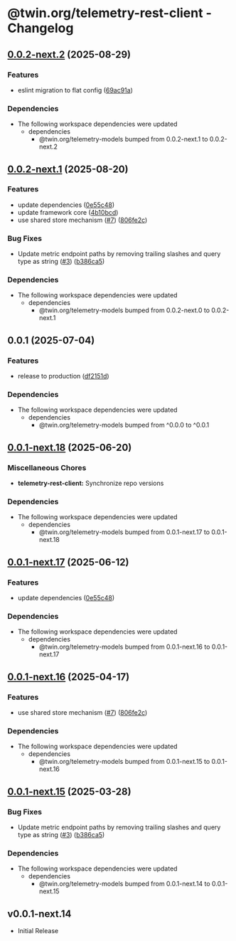 # @twin.org/telemetry-rest-client - Changelog

## [0.0.2-next.2](https://github.com/twinfoundation/telemetry/compare/telemetry-rest-client-v0.0.2-next.1...telemetry-rest-client-v0.0.2-next.2) (2025-08-29)


### Features

* eslint migration to flat config ([69ac91a](https://github.com/twinfoundation/telemetry/commit/69ac91a89d0b5bc63374a0bd314f770b557dabb4))


### Dependencies

* The following workspace dependencies were updated
  * dependencies
    * @twin.org/telemetry-models bumped from 0.0.2-next.1 to 0.0.2-next.2

## [0.0.2-next.1](https://github.com/twinfoundation/telemetry/compare/telemetry-rest-client-v0.0.2-next.0...telemetry-rest-client-v0.0.2-next.1) (2025-08-20)


### Features

* update dependencies ([0e55c48](https://github.com/twinfoundation/telemetry/commit/0e55c48de4139c6fe66b823101ca17973e60847c))
* update framework core ([4b10bcd](https://github.com/twinfoundation/telemetry/commit/4b10bcd4d3101151671bdcf9aef7c54f5937fc2a))
* use shared store mechanism ([#7](https://github.com/twinfoundation/telemetry/issues/7)) ([806fe2c](https://github.com/twinfoundation/telemetry/commit/806fe2c2b7653d6b949c27ebf57bd13c3e040242))


### Bug Fixes

* Update metric endpoint paths by removing trailing slashes and query type as string ([#3](https://github.com/twinfoundation/telemetry/issues/3)) ([b386ca5](https://github.com/twinfoundation/telemetry/commit/b386ca55404aa933ad8917f82a7f0e588593fcc8))


### Dependencies

* The following workspace dependencies were updated
  * dependencies
    * @twin.org/telemetry-models bumped from 0.0.2-next.0 to 0.0.2-next.1

## 0.0.1 (2025-07-04)


### Features

* release to production ([df2151d](https://github.com/twinfoundation/telemetry/commit/df2151d24844fd2c3e6092ce3a6f888ac16219a0))


### Dependencies

* The following workspace dependencies were updated
  * dependencies
    * @twin.org/telemetry-models bumped from ^0.0.0 to ^0.0.1

## [0.0.1-next.18](https://github.com/twinfoundation/telemetry/compare/telemetry-rest-client-v0.0.1-next.17...telemetry-rest-client-v0.0.1-next.18) (2025-06-20)


### Miscellaneous Chores

* **telemetry-rest-client:** Synchronize repo versions


### Dependencies

* The following workspace dependencies were updated
  * dependencies
    * @twin.org/telemetry-models bumped from 0.0.1-next.17 to 0.0.1-next.18

## [0.0.1-next.17](https://github.com/twinfoundation/telemetry/compare/telemetry-rest-client-v0.0.1-next.16...telemetry-rest-client-v0.0.1-next.17) (2025-06-12)


### Features

* update dependencies ([0e55c48](https://github.com/twinfoundation/telemetry/commit/0e55c48de4139c6fe66b823101ca17973e60847c))


### Dependencies

* The following workspace dependencies were updated
  * dependencies
    * @twin.org/telemetry-models bumped from 0.0.1-next.16 to 0.0.1-next.17

## [0.0.1-next.16](https://github.com/twinfoundation/telemetry/compare/telemetry-rest-client-v0.0.1-next.15...telemetry-rest-client-v0.0.1-next.16) (2025-04-17)


### Features

* use shared store mechanism ([#7](https://github.com/twinfoundation/telemetry/issues/7)) ([806fe2c](https://github.com/twinfoundation/telemetry/commit/806fe2c2b7653d6b949c27ebf57bd13c3e040242))


### Dependencies

* The following workspace dependencies were updated
  * dependencies
    * @twin.org/telemetry-models bumped from 0.0.1-next.15 to 0.0.1-next.16

## [0.0.1-next.15](https://github.com/twinfoundation/telemetry/compare/telemetry-rest-client-v0.0.1-next.14...telemetry-rest-client-v0.0.1-next.15) (2025-03-28)


### Bug Fixes

* Update metric endpoint paths by removing trailing slashes and query type as string ([#3](https://github.com/twinfoundation/telemetry/issues/3)) ([b386ca5](https://github.com/twinfoundation/telemetry/commit/b386ca55404aa933ad8917f82a7f0e588593fcc8))


### Dependencies

* The following workspace dependencies were updated
  * dependencies
    * @twin.org/telemetry-models bumped from 0.0.1-next.14 to 0.0.1-next.15

## v0.0.1-next.14

- Initial Release
